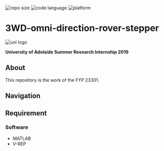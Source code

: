 <p>
<img src="https://img.shields.io/github/repo-size/UofA-EEE-LAUS/Robust-Formation-Control-of-Multi-Vehicle-Systems" alt="repo size">
<img src="https://img.shields.io/github/languages/top/UofA-EEE-LAUS/Robust-Formation-Control-of-Multi-Vehicle-Systems" alt="code language">
<img src="https://img.shields.io/badge/platform-MacOS 10.15.4-blue" alt="platform">
</p>

# 3WD-omni-direction-rover-stepper 

<img src="https://upload.wikimedia.org/wikipedia/en/thumb/c/ca/University-of-Adelaide-Logo.svg/220px-University-of-Adelaide-Logo.svg.png" alt="uni logo">

**University of Adelaide Summer Research Internship 2019**

## About 

This repository is the work of the FYP 23301.
## Navigation 


## Requirement

### Software
* MATLAB 
* V-REP